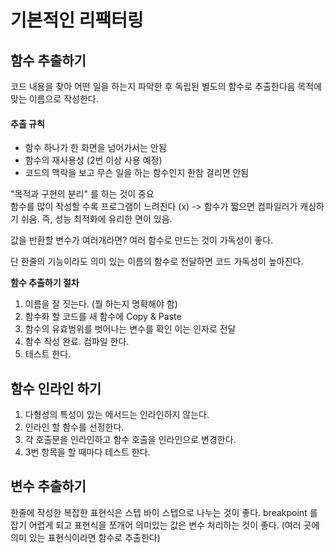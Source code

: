 # 기본적인 리팩터링

## 함수 추출하기

코드 내용을 찾아 어떤 일을 하는지 파악한 후 독립된 별도의 함수로 추출한다음 목적에 맞는 이름으로 작성한다.

#### 추출 규칙

* 함수 하나가 한 화면을 넘어가서는 안됨
* 함수의 재사용성 \(2번 이상 사용 예정\)
* 코드의 맥락을 보고 무슨 일을 하는 함수인지 한참 걸리면 안됨

"목적과 구현의 분리" 를 하는 것이 중요  
함수를 많이 작성할 수록 프로그램이 느려진다 \(x\) -&gt; 함수가 짧으면 컴파일러가 캐싱하기 쉬움. 즉, 성능 최적화에 유리한 면이 있음.

값을 반환할 변수가 여러개라면? 여러 함수로 만드는 것이 가독성이 좋다.

단 한줄의 기능이라도 의미 있는 이름의 함수로 전달하면 코드 가독성이 높아진다.

**함수 추출하기 절차**

1. 이름을 잘 짓는다. \(뭘 하는지 명확해야 함\)
2. 함수화 할 코드를 새 함수에 Copy & Paste
3. 함수의 유효범위를 벗어나는 변수를 확인 이는 인자로 전달
4. 함수 작성 완료. 컴파일 한다.
5. 테스트 한다.

## 함수 인라인 하기

1. 다형성의 특성이 있는 메서드는 인라인하지 않는다.
2. 인라인 할 함수를 선정한다.
3. 각 호출문을 인라인하고 함수 호출을 인라인으로 변경한다.
4. 3번 항목을 할 때마다 테스트 한다.

## 변수 추출하기

한줄에 작성한 복잡한 표현식은 스텝 바이 스텝으로 나누는 것이 좋다. breakpoint 를 잡기 어렵게 되고 표현식을 쪼개어 의미있는 값은 변수 처리하는 것이 좋다. \(여러 곳에 의미 있는 표현식이라면 함수로 추출한다\)











